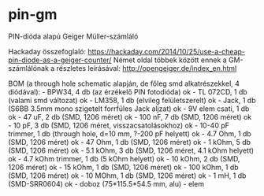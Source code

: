 # pin-gm
PIN-dióda alapú Geiger Müller-számláló

Hackaday összefoglaló: https://hackaday.com/2014/10/25/use-a-cheap-pin-diode-as-a-geiger-counter/
Német oldal többek között ennek a GM-számlálónak a részletes leírásával: http://opengeiger.de/index_en.html

BOM (a through hole schematic alapján, de főleg smd alkatrészekkel, 4 diódával):
	- BPW34, 4 db (az érzékelő PIN fotodióda) ok
	- TL 072CD, 1 db (valami smd változat) ok
	- LM358, 1 db (elvileg felületszerelt) ok
	- Jack, 1 db (S6BB 3.5mm mono szigetelt forrfüles Jack aljzat) ok
	- 9V elem csati, 1 db ok
	- 47 uF, 2 db (SMD, 1206 méret) ok
	- 100 nF, 7 db (SMD, 1206 méret) ok
	- 10 pF, 3 db (SMD, 1206 méret, visszacsatolásokhoz) ok
	- 10-40 pF trimmer, 1 db (through hole, d=10 mm, ?-200 pF helyett) ok
	- 4.7 Ohm, 1 db (SMD, 1206 méret) ok
	- 47 Ohm, 1 db (SMD, 1206 méret) ok
	- 1 kOhm, 5 db (SMD, 1206 méret) ok
	- 5.1 kOhm, 3 db (SMD, 1206 méret, 4.1 kOhm helyett) ok
	- 4.7 kOhm trimmer, 1 db (5 kOhm helyett) ok
	- 10 kOhm, 2 db (SMD, 1206 méret) ok
	- 15 kOhm, 1 db (SMD, 1206 méret) ok
	- 100 kOhm, 1 db (SMD, 1206 méret) ok
	- 10 MOhm, 1 db (SMD, 1206 méret) ok
	- 1 mH, 1 db (SMD-SRR0604) ok
	- doboz (75\*115.5\*54.5 mm, alu)
	- elem